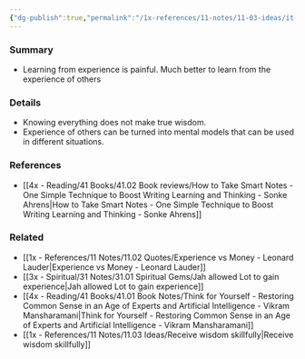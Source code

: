 ```yaml
---
{"dg-publish":true,"permalink":"/1x-references/11-notes/11-03-ideas/it-is-much-better-to-learn-from-the-experience-of-others-than-from-our-own/","title":"It is much better to learn from the experience of others than from our own","dgShowBacklinks":false}
---
```



### Summary
- Learning from experience is painful. Much better to learn from the experience of others

### Details
- Knowing everything does not make true wisdom.
- Experience of others can be turned into mental models that can be used in different situations.

### References
- [[4x - Reading/41 Books/41.02 Book reviews/How to Take Smart Notes - One Simple Technique to Boost Writing Learning and Thinking - Sonke Ahrens\|How to Take Smart Notes - One Simple Technique to Boost Writing Learning and Thinking - Sonke Ahrens]]

### Related
- [[1x - References/11 Notes/11.02 Quotes/Experience vs Money - Leonard Lauder\|Experience vs Money - Leonard Lauder]]
- [[3x - Spiritual/31 Notes/31.01 Spiritual Gems/Jah allowed Lot to gain experience\|Jah allowed Lot to gain experience]]
- [[4x - Reading/41 Books/41.01 Book Notes/Think for Yourself - Restoring Common Sense in an Age of Experts and Artificial Intelligence - Vikram Mansharamani\|Think for Yourself - Restoring Common Sense in an Age of Experts and Artificial Intelligence - Vikram Mansharamani]]
- [[1x - References/11 Notes/11.03 Ideas/Receive wisdom skillfully\|Receive wisdom skillfully]]
